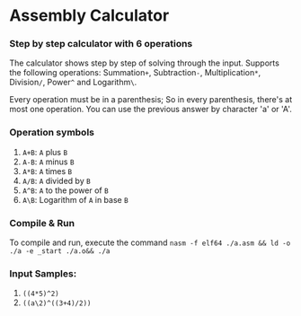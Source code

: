 # Assembly Calculator
### Step by step calculator with 6 operations
The calculator shows step by step of solving through the input. Supports the following operations:
Summation`+`, Subtraction`-`, Multiplication`*`, Division`/`, Power`^` and Logarithm`\`.

Every operation must be in a parenthesis; So in every parenthesis, there's at most one operation.
You can use the previous answer by character 'a' or 'A'.

### Operation symbols
1. `A+B`: `A` plus `B`
1. `A-B`: `A` minus `B`
1. `A*B`: `A` times `B`
1. `A/B`: `A` divided by `B`
1. `A^B`: `A` to the power of `B`
1. `A\B`: Logarithm of `A` in base `B`

### Compile & Run
To compile and run, execute the command `nasm -f elf64 ./a.asm && ld -o ./a -e _start ./a.o&& ./a`

### Input Samples:

1. `((4*5)^2)`
1. `((a\2)^((3+4)/2))`
